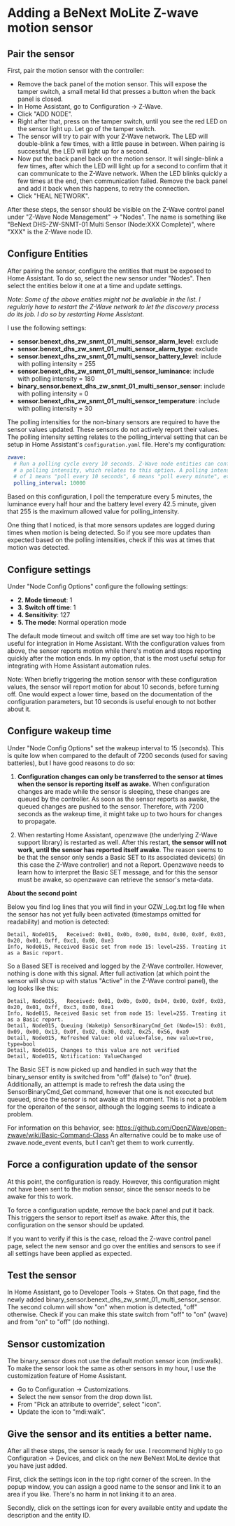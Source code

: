 # Adding a BeNext MoLite Z-wave motion sensor

## Pair the sensor

First, pair the motion sensor with the controller:

  * Remove the back panel of the motion sensor. This will expose the
    tamper switch, a small metal lid that presses a button when
    the back panel is closed.
  * In Home Assistant, go to Configuration -> Z-Wave.
  * Click "ADD NODE".
  * Right after that, press on the tamper switch, until you see the
    red LED on the sensor light up. Let go of the tamper switch.
  * The sensor will try to pair with your Z-Wave network. The LED will
    double-blink a few times, with a little pause in between.
    When pairing is successful, the LED will light up for a second.
  * Now put the back panel back on the motion sensor. It will
    single-blink a few times, after which the LED will light up for a
    second to confirm that it can communicate to the Z-Wave network.
    When the LED blinks quickly a few times at the end, then communication
    failed. Remove the back panel and add it back when this happens,
    to retry the connection.
  * Click "HEAL NETWORK".

After these steps, the sensor should be visible on the Z-Wave control
panel under "Z-Wave Node Management" -> "Nodes". The name is something
like "BeNext DHS-ZW-SNMT-01 Multi Sensor (Node:XXX Complete)", where
"XXX" is the Z-Wave node ID.

## Configure Entities

After pairing the sensor, configure the entities that must be exposed
to Home Assistant. To do so, select the new sensor under "Nodes".
Then select the entities below it one at a time and update 
settings.

_Note: Some of the above entities might not be available in the list. I regularly
have to restart the Z-Wave network to let the discovery process do its job.
I do so by restarting Home Assistant._

I use the following settings:

  * __sensor.benext_dhs_zw_snmt_01_multi_sensor_alarm_level__: exclude
  * __sensor.benext_dhs_zw_snmt_01_multi_sensor_alarm_type__: exclude
  * __sensor.benext_dhs_zw_snmt_01_multi_sensor_battery_level__: include with polling intensity = 255
  * __sensor.benext_dhs_zw_snmt_01_multi_sensor_luminance__: include with polling intensity = 180
  * __binary_sensor.benext_dhs_zw_snmt_01_multi_sensor_sensor__: include with polling intensity = 0
  * __sensor.benext_dhs_zw_snmt_01_multi_sensor_temperature__: include with polling intensity = 30

The polling intensities for the non-binary sensors are required to have the
sensor values updated. These sensors do not actively report their values.
The polling intensity setting relates to the polling_interval setting that can
be setup in Home Assistant's `configuration.yaml` file. Here's my configuration:

```yaml
zwave:
  # Run a polling cycle every 10 seconds. Z-Wave node entities can configure
  # a polling intensity, which relates to this option. A polling intensity
  # of 1 means "poll every 10 seconds", 6 means "poll every minute", etc.
  polling_interval: 10000
```

Based on this configuration, I poll the temperature every 5 minutes, the luminance
every half hour and the battery level every 42.5 minute, given that 255 is the
maximum allowed value for polling_intensity.

One thing that I noticed, is that more sensors updates are logged during times when
motion is being detected. So if you see more updates than expected based on the
polling intensities, check if this was at times that motion was detected.

## Configure settings

Under "Node Config Options" configure the following settings:

  * __2. Mode timeout__: 1
  * __3. Switch off time__: 1
  * __4. Sensitivity__: 127
  * __5. The mode__: Normal operation mode

The default mode timeout and switch off time are set way too high to be useful
for integration in Home Assistant. With the configuration values from above, the
sensor reports motion while there's motion and stops reporting quickly after the
motion ends. In my option, that is the most useful setup for integrating with
Home Assistant automation rules.

Note: When briefly triggering the motion sensor with these configuration values, 
the sensor will report motion for about 10 seconds, before turning off. One
would expect a lower time, based on the documentation of the configuration
parameters, but 10 seconds is useful enough to not bother about it.

## Configure wakeup time 

Under "Node Config Options" set the wakeup interval to 15 (seconds). This is quite low
when compared to the default of 7200 seconds (used for saving batteries), but I have
good reasons to do so:

  1. __Configuration changes can only be transferred to the sensor at times
     when the sensor is reporting itself as awake.__ When configuration changes are made
     while the sensor is sleeping, these changes are queued by the controller. As soon
     as the sensor reports as awake, the queued changes are pushed to the sensor.
     Therefore, with 7200 seconds as the wakeup time, it might take up to two hours
     for changes to propagate.

  2. When restarting Home Assistant, openzwave (the underlying Z-Wave support library)
     is restarted as well. After this restart, __the sensor will not work, until the
     sensor has reported itself awake__. The reason seems to be that the sensor only sends
     a Basic SET to its associated device(s) (in this case the Z-Wave controller)
     and not a Report. Openzwave needs to learn how to interpret the Basic SET message,
     and for this the sensor must be awake, so openzwave can retrieve the sensor's
     meta-data.

__About the second point__

Below you find log lines that you will find in your OZW_Log.txt log file when the
sensor has not yet fully been activated (timestamps omitted for readability) and
motion is detected:

```
Detail, Node015,   Received: 0x01, 0x0b, 0x00, 0x04, 0x00, 0x0f, 0x03, 0x20, 0x01, 0xff, 0xc1, 0x00, 0xe3
Info, Node015, Received Basic set from node 15: level=255. Treating it as a Basic report.
```

So a Based SET is received and logged by the Z-Wave controller. However, nothing
is done with this signal. After full activation (at which point the sensor will show
up with status "Active" in the Z-Wave control panel), the log looks like this:

```
Detail, Node015,   Received: 0x01, 0x0b, 0x00, 0x04, 0x00, 0x0f, 0x03, 0x20, 0x01, 0xff, 0xc3, 0x00, 0xe1
Info, Node015, Received Basic set from node 15: level=255. Treating it as a Basic report.
Detail, Node015, Queuing (WakeUp) SensorBinaryCmd_Get (Node=15): 0x01, 0x09, 0x00, 0x13, 0x0f, 0x02, 0x30, 0x02, 0x25, 0x56, 0xa9
Detail, Node015, Refreshed Value: old value=false, new value=true, type=bool
Detail, Node015, Changes to this value are not verified
Detail, Node015, Notification: ValueChanged
```

The Basic SET is now picked up and handled in such way that the binary_sensor
entity is switched from "off" (false) to "on" (true). Additionally, an atttempt is
made to refresh the data using the SensorBinaryCmd_Get command, however that one
is not executed but queued, since the sensor is not awake at this moment.
This is not a problem for the operaiton of the sensor, although the logging seems
to indicate a problem.

For information on this behavior, see:
https://github.com/OpenZWave/open-zwave/wiki/Basic-Command-Class
An alternative could be to make use of zwave.node_event events, but
I can't get them to work currently.

## Force a configuration update of the sensor

At this point, the configuration is ready. However, this configuration might not
have been sent to the motion sensor, since the sensor needs to be awake for this
to work. 

To force a configuration update, remove the back panel and put it back. This triggers
the sensor to report itself as awake. After this, the configuration on the sensor
should be updated.

If you want to verify if this is the case, reload the Z-wave control panel page,
select the new sensor and go over the entities and sensors to see if all settings
have been applied as expected.

## Test the sensor

In Home Assistant, go to Developer Tools -> States. On that page, find the newly
added binary_sensor.benext_dhs_zw_snmt_01_multi_sensor_sensor. The second column
will show "on" when motion is detected, "off" otherwise. Check if you can make
this state switch from "off" to "on" (wave) and from "on" to "off" (do nothing).

## Sensor customization

The binary_sensor does not use the default motion sensor icon (mdi:walk).
To make the sensor look the same as other sensors in my hour, I use the
customization feature of Home Assistant.

  * Go to Configuration -> Customizations.
  * Select the new sensor from the drop down list.
  * From "Pick an attribute to override", select "icon".
  * Update the icon to "mdi:walk".

## Give the sensor and its entities a better name.

After all these steps, the sensor is ready for use. I recommend highly to go
Configuration -> Devices, and click on the new BeNext MoLite device that you
have just added.

First, click the settings icon in the top right corner of the screen.
In the popup window, you can assign a good name to the sensor and link
it to an area if you like. There's no harm in not linking it to an area.

Secondly, click on the settings icon for every available entity and update
the description and the entity ID.
